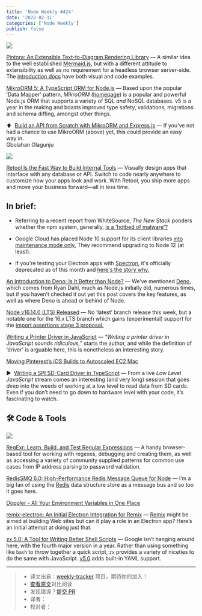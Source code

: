 ```yaml
---
title: 'Node Weekly #424'
date: '2022-02-11'
categories: ['Node Weekly']
publish: false
---
```


[![](https://res.cloudinary.com/cpress/image/upload/w_1280,e_sharpen:60/drzxrh1axxxjwgeqfils.jpg)](https://nodeweekly.com/link/119565/web)

[Pintora: An Extensible Text-to-Diagram Rendering Library](https://nodeweekly.com/link/119565/web "github.com") — A similar idea to the well established [Mermaid.js](https://nodeweekly.com/link/119566/web), but with a different attitude to extensibility as well as no requirement for a headless browser server-side. The [introduction docs](https://nodeweekly.com/link/119567/web) have both visual and code examples.

[MikroORM 5: A TypeScript ORM for Node.js](https://nodeweekly.com/link/119568/web "itnext.io") — Based upon the popular ‘Data Mapper’ pattern, _MikroORM_ ([homepage](https://nodeweekly.com/link/119569/web)) is a popular and powerful Node.js ORM that supports a variety of SQL _and_ NoSQL databases. v5 is a year in the making and boasts improved type safety, validations, migrations and schema diffing, amongst other things.

⬆️  [Build an API from Scratch with MikroORM and Express.js](https://nodeweekly.com/link/119570/web) — If you’ve not had a chance to use MikroORM (above) yet, this could provide an easy way in.  
Gbolahan Olagunju

[![](https://copm.s3.amazonaws.com/069ffcad.png)](https://nodeweekly.com/link/119571/web)

[Retool Is the Fast Way to Build Internal Tools](https://nodeweekly.com/link/119571/web "retool.com") — Visually design apps that interface with any database or API. Switch to code nearly anywhere to customize how your apps look and work. With Retool, you ship more apps and move your business forward—all in less time.

## **In brief:**

*   Referring to a recent report from WhiteSource, _The New Stack_ ponders whether the npm system, generally, [is a 'hotbed of malware'?](https://nodeweekly.com/link/119572/web)
    
*   Google Cloud has placed Node 10 support for its client libraries [into maintenance mode only.](https://nodeweekly.com/link/119573/web) They recommend upgrading to Node 12 (at least).
    
*   If you're testing your Electron apps with [Spectron,](https://nodeweekly.com/link/119574/web) it's officially deprecated as of this month and [here's the story why.](https://nodeweekly.com/link/119575/web)
    

[An Introduction to Deno: Is It Better than Node?](https://nodeweekly.com/link/119576/web "blog.appsignal.com") — We’ve mentioned [Deno](https://nodeweekly.com/link/119577/web), which comes from Ryan Dahl, much as Node.js initially did, numerous times, but if you haven’t checked it out yet this post covers the key features, as well as where Deno is ahead or behind of Node.

[Node v16.14.0 (LTS) Released](https://nodeweekly.com/link/119578/web "nodejs.org") — No ‘latest’ branch release this week, but a notable one for the 16.x LTS branch which gains (experimental) support for the [import assertions stage 3 proposal.](https://nodeweekly.com/link/119579/web)

[Writing a Printer Driver in JavaScript](https://nodeweekly.com/link/119582/web "kubesail.com") — _“Writing a printer driver in JavaScript sounds ridiculous,”_ starts the author, and while the definition of ‘driver’ is arguable here, this is nonetheless an interesting story.

[Moving Pinterest’s iOS Builds to Autoscaled EC2 Mac](https://nodeweekly.com/link/119583/web "buildkite.com")

▶  [Writing a SPI SD-Card Driver in TypeScript](https://nodeweekly.com/link/119584/web "www.youtube.com") — From a live _Low Level JavaScript_ stream comes an interesting (and very long) session that goes _deep_ into the weeds of working at a low level to read data from SD cards. Even if you don’t need to go down to hardware level with your code, it’s fascinating to watch.

## 🛠 Code & Tools

[![](https://res.cloudinary.com/cpress/image/upload/w_1280,e_sharpen:60/hfrcdhavnzxwvk042gah.jpg)](https://nodeweekly.com/link/119585/web)

[RegExr: Learn, Build, and Test Regular Expressions](https://nodeweekly.com/link/119585/web "regexr.com") — A handy browser-based tool for working with regexes, debugging and creating them, as well as accessing a variety of community supplied patterns for common use cases from IP address parsing to password validation.

[RedisSMQ 6.0: High-Performance Redis Message Queue for Node](https://nodeweekly.com/link/119586/web "github.com") — I’m a big fan of using the [Redis](https://nodeweekly.com/link/119587/web) data structure store as a message bus and so too it goes here.

[Doppler - All Your Environment Variables in One Place](https://nodeweekly.com/link/119588/web "www.doppler.com")

[remix-electron: An Initial Electron Integration for Remix](https://nodeweekly.com/link/119589/web "github.com") — [Remix](https://nodeweekly.com/link/119590/web) might be aimed at building Web sites but can it play a role in an Electron app? Here’s an initial attempt at doing just that.

[zx 5.0: A Tool for Writing Better Shell Scripts](https://nodeweekly.com/link/119591/web "github.com") — Google isn’t hanging around here, with the fourth major version in a year. Rather than using something like `bash` to throw together a quick script, `zx` provides a variety of niceties to do the same with JavaScript. [v5.0](https://nodeweekly.com/link/119592/web) adds built-in YAML support.

---
> * 译文出自：[weekly-tracker](https://github.com/FEDarling/weekly-tracker) 项目，期待你的加入！
> * [查看原文](https://nodeweekly.com/issues/424)对比阅读
> * 发现错误？[提交 PR](https://github.com/FEDarling/weekly-tracker/blob/main/weeklys/node_weekly/424)
> * 译者：
> * 校对者：
